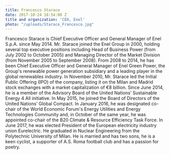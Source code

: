 ```yaml
---
title: Francesco Starace
date: 2017-10-24 18:54:00 Z
title and organization: 'CEO, Enel'
photo: "/uploads/Starace_Francesco.jpg"
---
```

Francesco Starace is Chief Executive Officer and General Manager of Enel S.p.A. since May 2014. Mr. Starace joined the Enel Group in 2000, holding several top executive positions including Head of Business Power (from July 2002 to October 2005) and Managing Director of the Market Division (from November 2005 to September 2008). From 2008 to 2014, he has been Chief Executive Officer and General Manager of Enel Green Power, the Group's renewable power generation subsidiary and a leading player in the global renewables industry. In November 2010, Mr. Starace led the Initial Public Offering (IPO) of the company, listing it on the Milan and Madrid stock exchanges with a market capitalization of €8 billion. Since June 2014, he is a member of the Advisory Board of the United Nations’ Sustainable Energy 4 All initiative. In May 2015, he joined the Board of Directors of the United Nations’ Global Compact. In January 2016, he was designated co-chair of the World Economic Forum's Energy Utilities and Energy Technologies Community and, in October of the same year, he was appointed co-chair of the B20 Climate & Resource Efficiency Task Force. In June 2017, he was elected President of the European electricity industry union Eurelectric. He graduated in Nuclear Engineering from the Polytechnic University of Milan. He is married and has two sons, he is a keen cyclist, a supporter of A.S. Roma football club and has a passion for poetry.
